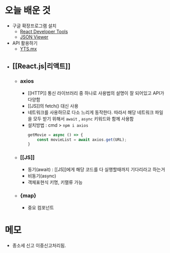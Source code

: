 # 오늘 배운 것
- 구글 확장프로그램 설치 
	- [React Developer Tools](https://chrome.google.com/webstore/detail/react-developer-tools/fmkadmapgofadopljbjfkapdkoienihi?utm_source=ext_app_menu)
	- [JSON Viewer](https://chrome.google.com/webstore/detail/json-viewer/gbmdgpbipfallnflgajpaliibnhdgobh?utm_source=ext_app_menu)
- API 활용하기 
	- [YTS.mx](https://yts.mx/api)
- ## [[React.js|리액트]]
	- ### axios
		- [[HTTP]] 통신 라이브러리 중 하나로 사용법의 설명이 잘 되어있고 API가 다양함
		- [[JS]]의 fetch() 대신 사용
		- 네트워크를 사용하므로 다소 느리게 동작한다. 따라서 해당 네트워크 파일을 모두 받기 위해서 `await` , `async` 키워드와 함께 사용함
		- 설치방법 : cmd > `npm i axios`
			```js
			getMovie = async () => {
				const movieList = await axios.get(URL);
			}
			```
	- ### [[JS]]
		- 동기(await) : [[JS]]에게 해당 코드를 다 실행할때까지 기다리라고 하는거
		- 비동기(async)
		- 객체표현식 키명, 키랠류 가능
	- ### {map}
		- 중요 컴포넌트

# 메모
- 종소세 신고 이중신고처리됨. 